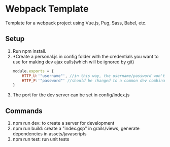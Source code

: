 # Webpack Template

Template for a webpack project using Vue.js, Pug, Sass, Babel, etc.

## Setup
1. Run npm install.
2. *Create a personal.js in config folder with the credentials you want to use for making dev ajax calls(which will be ignored by git)
    ```javascript
    module.exports = {
        HTTP_U:'"username"', //in this way, the username/password won't show up in build process
        HTTP_P:'"password"' //should be changed to a common dev combination
    }
    ```
3. The port for the dev server can be set in config/index.js
    
## Commands
1. npm run dev: to create a server for development
2. npm run build: create a "index.gsp" in grails/views, generate dependencies in assets/javascripts
3. npm run test: run unit tests
